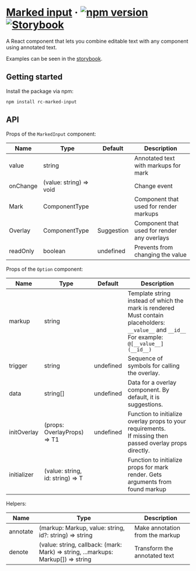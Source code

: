 # [Marked input](https://marked-input.vercel.app) &middot; [![npm version](https://img.shields.io/npm/v/rc-marked-input.svg?style=flat)](https://www.npmjs.com/package/rc-marked-input) [![Storybook](https://gw.alipayobjects.com/mdn/ob_info/afts/img/A*CQXNTZfK1vwAAAAAAAAAAABjAQAAAQ/original)](https://marked-input.vercel.app)

A React component that lets you combine editable text with any component using annotated text.

Examples can be seen in the [storybook](https://marked-input.vercel.app).

## Getting started

Install the package via npm:

```
npm install rc-marked-input
```

## API

Props of the `MarkedInput` component:

| Name     | Type                    | Default    | Description                                 |
|----------|-------------------------|------------|---------------------------------------------|
| value    | string                  |            | Annotated text with markups for mark        |
| onChange | (value: string) => void |            | Change event                                |
| Mark     | ComponentType<T>        |            | Component that used for render markups      |
| Overlay  | ComponentType<T1>       | Suggestion | Component that used for render any overlays |
| readOnly | boolean                 | undefined  | Prevents from changing the value            |

Props of the `Option` component:

| Name        | Type                             | Default   | Description                                                                                                                                            |
|-------------|----------------------------------|-----------|--------------------------------------------------------------------------------------------------------------------------------------------------------|
| markup      | string                           |           | Template string instead of which the mark is rendered<br/>Must contain placeholders: `__value__` and `__id__`<br/> For example: `@[__value__](__id__)` |
| trigger     | string                           | undefined | Sequence of symbols for calling the overlay.                                                                                                           |
| data        | string[]                         | undefined | Data for a overlay component. By default, it is suggestions.                                                                                           |
| initOverlay | (props: OverlayProps) => T1      | undefined | Function to initialize overlay props to your requirements.<br/> If missing then passed overlay props directly.                                         |
| initializer | (value: string, id: string) => T |           | Function to initialize props for mark render. Gets arguments from found markup                                                                         |

Helpers:

| Name     | Type                                                                              | Description                     |
|----------|-----------------------------------------------------------------------------------|---------------------------------|
| annotate | (markup: Markup, value: string, id?: string) => string                            | Make annotation from the markup |
| denote   | (value: string, callback: (mark: Mark) => string, ...markups: Markup[]) => string | Transform the annotated text    |